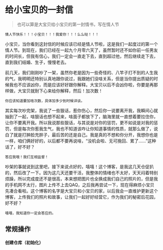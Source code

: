 


# 给小宝贝的一封信

>也可以算是大宝贝给小宝贝的第一封情书，写在情人节

	情人节快乐！！！小宝贝！！！我爱你！！！么么哒！！！
	

小宝贝，当你看到这封信的时候应该已经是情人节啦，这是我们一起度过的第一个情人节。到现在，我们已经在一起九个月零六天了，虽然暂时还不如你前一任男友的时间长，但我有信心，我们一定会一直走下去，直到超过他，然后继续走下去，直到我们结婚、生子，慢慢老去。

前几天，我们刚刚吵了一架，虽然你老是因为一些奇怪的、八竿子打不到的人生我的气，我明明还特别认真地跟你说过，我跟她们没啥关系，但是当你提出质疑的时候我也不应该凶你，而是应该好好跟你解释。大宝贝以后不会凶你啦，你要是再那样做，大宝贝就耐下心来给你解释，然后！加次数！

	你应该知道要加啥次数，具体加多少到时候详谈。
	

其实每次吵完架，我说了一些狠话，惹你伤心，然后你一说要离开我，我瞬间心就抽到了一起，啥狠话也想不起来，啥面子都放下了，脑海里就一直想着要拉住你，让你不要离开我。所以我说那些狠话，与其说是对你的惩罚，更不如说是对我的惩罚，但是每次你惹我生气，我也不知道该咋让你知道事情的性质，就那么做了，说白了就是打肿脸充胖子，最后苦的还是自己。我是真的不想和你分开，我想你也是一样，咱们俩好好的，以后都不要再说啥，“没机会啦、无可挽回、累了……”这种话了，好不好？

	答应我哦！我们互相监督！

吵架的事就说到这里吧，接下来说点好的，嘻嘻！这个博客，是我这几天仓促扒的，然后改了一下。因为这几天还要干活，我整体的情绪也不太好，天天闷着特别烦躁，所以完成度还不是很高，本来想把图片也全换成我们自己的照片的，但是我的手机网不太行，图片上传不上去QAQ，之后我再尝试一下，现在得麻烦小宝贝先凑合看啦。这个博客的名字是大宝贝和小宝贝的家，以后我会一直维护更新这个博客，上传我们的照片和故事，让我们一起好好经营它，作为我们的秘密后花园，好不好？


	嘻嘻，我知道你一定会答应的。




## 常规操作

#### 创建仓库（初始化）
	
	


